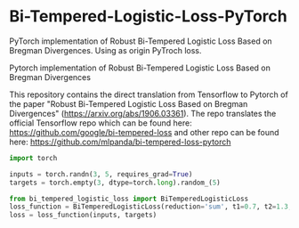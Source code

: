 # Bi-Tempered-Logistic-Loss-PyTorch
PyTorch implementation of Robust Bi-Tempered Logistic Loss Based on Bregman Divergences. Using as origin PyTroch loss.


Pytorch implementation of Robust Bi-Tempered Logistic Loss Based on Bregman Divergences

This repository contains the direct translation from Tensorflow to Pytorch of the paper "Robust Bi-Tempered Logistic Loss Based on Bregman Divergences" (https://arxiv.org/abs/1906.03361). The repo translates the official Tensorflow repo which can be found here: https://github.com/google/bi-tempered-loss and other repo can be found here: https://github.com/mlpanda/bi-tempered-loss-pytorch





```python
import torch

inputs = torch.randn(3, 5, requires_grad=True)
targets = torch.empty(3, dtype=torch.long).random_(5)

from bi_tempered_logistic_loss import BiTemperedLogisticLoss
loss_function = BiTemperedLogisticLoss(reduction='sum', t1=0.7, t2=1.3, label_smoothing=0.3)
loss = loss_function(inputs, targets)
```
